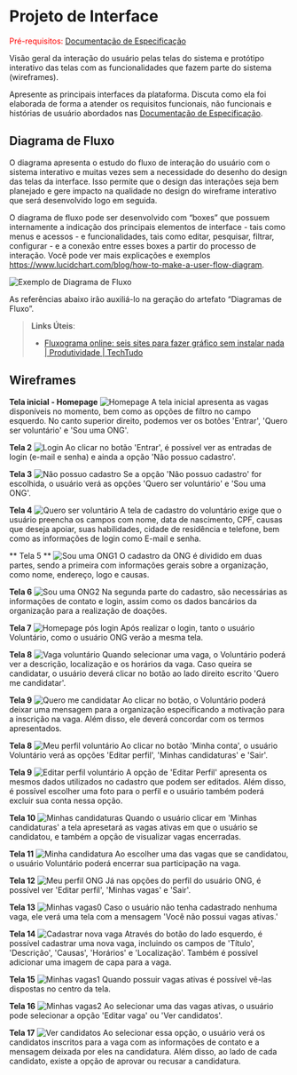 
# Projeto de Interface

<span style="color:red">Pré-requisitos: <a href="2-Especificação do Projeto.md"> Documentação de Especificação</a></span>

Visão geral da interação do usuário pelas telas do sistema e protótipo interativo das telas com as funcionalidades que fazem parte do sistema (wireframes).

 Apresente as principais interfaces da plataforma. Discuta como ela foi elaborada de forma a atender os requisitos funcionais, não funcionais e histórias de usuário abordados nas <a href="2-Especificação do Projeto.md"> Documentação de Especificação</a>.

## Diagrama de Fluxo

O diagrama apresenta o estudo do fluxo de interação do usuário com o sistema interativo e  muitas vezes sem a necessidade do desenho do design das telas da interface. Isso permite que o design das interações seja bem planejado e gere impacto na qualidade no design do wireframe interativo que será desenvolvido logo em seguida.

O diagrama de fluxo pode ser desenvolvido com “boxes” que possuem internamente a indicação dos principais elementos de interface - tais como menus e acessos - e funcionalidades, tais como editar, pesquisar, filtrar, configurar - e a conexão entre esses boxes a partir do processo de interação. Você pode ver mais explicações e exemplos https://www.lucidchart.com/blog/how-to-make-a-user-flow-diagram.

![Exemplo de Diagrama de Fluxo](img/diagramafluxo2.jpg)

As referências abaixo irão auxiliá-lo na geração do artefato “Diagramas de Fluxo”.

> **Links Úteis**:
> - [Fluxograma online: seis sites para fazer gráfico sem instalar nada | Produtividade | TechTudo](https://www.techtudo.com.br/listas/2019/03/fluxograma-online-seis-sites-para-fazer-grafico-sem-instalar-nada.ghtml)

## Wireframes

**Tela inicial - Homepage**
![Homepage](img/Homepage.jpg)
A tela inicial apresenta as vagas disponíveis no momento, bem como as opções de filtro no campo esquerdo. No canto superior direito, podemos ver os botões 'Entrar', 'Quero ser voluntário' e 'Sou uma ONG'.

**Tela 2**
![Login](img/Login.jpg)
Ao clicar no botão 'Entrar', é possível ver as entradas de login (e-mail e senha) e ainda a opção 'Não possuo cadastro'.

**Tela 3**
![Não possuo cadastro](img/Nãopossuocadastro.jpg)
Se a opção 'Não possuo cadastro' for escolhida, o usuário verá as opções 'Quero ser voluntário' e 'Sou uma ONG'.

**Tela 4**
![Quero ser voluntário](img/Queroservoluntário.jpg)
A tela de cadastro do voluntário exige que o usuário preencha os campos com nome, data de nascimento, CPF, causas que deseja apoiar, suas habilidades, cidade de residência e telefone, bem como as informações de login como E-mail e senha.

** Tela 5 **
![Sou uma ONG1](img/SouumaONG1.jpg)
O cadastro da ONG é dividido em duas partes, sendo a primeira com informações gerais sobre a organização, como nome, endereço, logo e causas.

**Tela 6**
![Sou uma ONG2](img/SouumaONG2.jpg)
Na segunda parte do cadastro, são necessárias as informações de contato e login, assim como os dados bancários da organização para a realização de doações.

**Tela 7**
![Homepage pós login](img/Homepagepóslogin.jpg)
Após realizar o login, tanto o usuário Voluntário, como o usuário ONG verão a mesma tela.

**Tela 8**
![Vaga voluntário](img/Vagavoluntário.jpg)
Quando selecionar uma vaga, o Voluntário poderá ver a descrição, localização e os horários da vaga. Caso queira se candidatar, o usuário deverá clicar no botão ao lado direito escrito 'Quero me candidatar'.

**Tela 9**
![Quero me candidatar](img/Queromecandidatar.jpg)
Ao clicar no botão, o Voluntário poderá deixar uma mensagem para a organização especificando a motivação para a inscrição na vaga. Além disso, ele deverá concordar com os termos apresentados.

**Tela 8**
![Meu perfil voluntário](img/Meuperfilvoluntário.jpg)
Ao clicar no botão 'Minha conta', o usuário Voluntário verá as opções 'Editar perfil', 'Minhas candidaturas' e 'Sair'.

**Tela 9**
![Editar perfil voluntário](img/Editarperfilvoluntário.jpg)
A opção de 'Editar Perfil' apresenta os mesmos dados utilizados no cadastro que podem ser editados. Além disso, é possível escolher uma foto para o perfil e o usuário também poderá excluir sua conta nessa opção.

**Tela 10**
![Minhas candidaturas](img/Minhascandidaturas.jpg)
Quando o usuário clicar em 'Minhas candidaturas' a tela apresetará as vagas ativas em que o usuário se candidatou, e também a opção de visualizar vagas encerradas.

**Tela 11**
![Minha candidatura](img/Minhacandidatura.jpg)
Ao escolher uma das vagas que se candidatou, o usuário Voluntário poderá encerrar sua participação na vaga.

**Tela 12**
![Meu perfil ONG](img/MeuperfilONG.jpg)
Já nas opções do perfil do usuário ONG, é possível ver 'Editar perfil', 'Minhas vagas' e 'Sair'.

**Tela 13**
![Minhas vagas0](img/Minhasvagas0.jpg)
Caso o usuário não tenha cadastrado nenhuma vaga, ele verá uma tela com a mensagem 'Você não possui vagas ativas.'

**Tela 14**
![Cadastrar nova vaga](img/Cadastrarnovavaga.jpg)
Através do botão do lado esquerdo, é possível cadastrar uma nova vaga, incluindo os campos de 'Título', 'Descrição', 'Causas', 'Horários' e 'Localização'. Também é possível adicionar uma imagem de capa para a vaga.

**Tela 15**
![Minhas vagas1](img/Minhasvagas1.jpg)
Quando possuir vagas ativas é possível vê-las dispostas no centro da tela.

**Tela 16**
![Minhas vagas2](img/Minhasvagas2.jpg)
Ao selecionar uma das vagas ativas, o usuário pode selecionar a opção 'Editar vaga' ou 'Ver candidatos'.

**Tela 17**
![Ver candidatos](img/VerCandidatos.jpg)
Ao selecionar essa opção, o usuário verá os candidatos inscritos para a vaga com as informações de contato e a mensagem deixada por eles na candidatura. Além disso, ao lado de cada candidato, existe a opção de aprovar ou recusar a candidatura.
